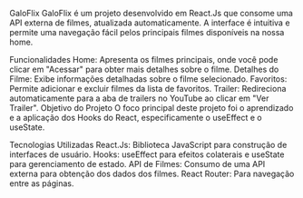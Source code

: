 GaloFlix
GaloFlix é um projeto desenvolvido em React.Js que consome uma API externa de filmes, atualizada automaticamente. A interface é intuitiva e permite uma navegação fácil pelos principais filmes disponíveis na nossa home.

Funcionalidades
Home: Apresenta os filmes principais, onde você pode clicar em "Acessar" para obter mais detalhes sobre o filme.
Detalhes do Filme: Exibe informações detalhadas sobre o filme selecionado.
Favoritos: Permite adicionar e excluir filmes da lista de favoritos.
Trailer: Redireciona automaticamente para a aba de trailers no YouTube ao clicar em "Ver Trailer".
Objetivo do Projeto
O foco principal deste projeto foi o aprendizado e a aplicação dos Hooks do React, especificamente o useEffect e o useState.

Tecnologias Utilizadas
React.Js: Biblioteca JavaScript para construção de interfaces de usuário.
Hooks: useEffect para efeitos colaterais e useState para gerenciamento de estado.
API de Filmes: Consumo de uma API externa para obtenção dos dados dos filmes.
React Router: Para navegação entre as páginas.
